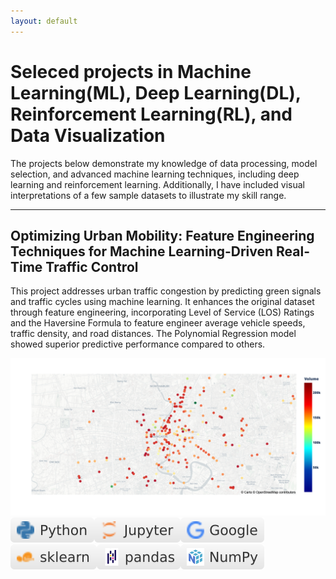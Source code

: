 ```yaml
---
layout: default
---
```

# Seleced projects in Machine Learning(ML), Deep Learning(DL), Reinforcement Learning(RL), and Data Visualization

The projects below demonstrate my knowledge of data processing, model selection, and advanced machine learning techniques, including deep learning and reinforcement learning. Additionally, I have included visual interpretations of a few sample datasets to illustrate my skill range. 

* * *

## Optimizing Urban Mobility: Feature Engineering Techniques for Machine Learning-Driven Real-Time Traffic Control
This project addresses urban traffic congestion by predicting green signals and traffic cycles using machine learning. It enhances the original dataset through feature engineering, incorporating Level of Service (LOS) Ratings and the Haversine Formula to feature engineer average vehicle speeds, traffic density, and road distances. The Polynomial Regression model showed superior predictive performance compared to others. 

![Project 1 Cover Photo](/assets/img/bkktraffic_map.png)
![Python](/assets/img/Python-white.svg)![Jupyter](/assets/img/Jupyter-white.svg)![Google](/assets/img/Google-white.svg)![sklearn](/assets/img/sklearn-white.svg)![Pandas](/assets/img/pandas-white.svg)![Numpy](/assets/img/NumPy-white.svg)




